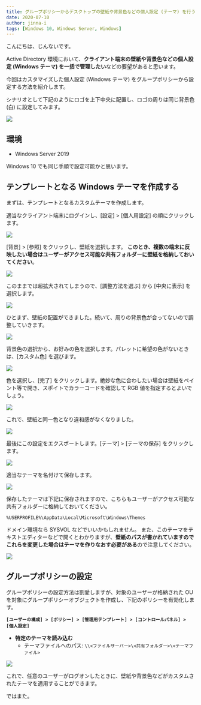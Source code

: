 ```yaml
---
title: グループポリシーからデスクトップの壁紙や背景色などの個人設定 (テーマ) を行う方法
date: 2020-07-10
author: jinna-i
tags: [Windows 10, Windows Server, Windows]
---
```


こんにちは、じんないです。

Active Directory 環境において、**クライアント端末の壁紙や背景色などの個人設定 (Windows テーマ) を一括で管理したい**などの要望があると思います。

今回はカスタマイズした個人設定 (Windows テーマ) をグループポリシーから設定する方法を紹介します。

シナリオとして下記のようにロゴを上下中央に配置し、ロゴの周りは同じ背景色 (白) に設定してみます。

![](images/set-desktop-wallpaper-or-background-from-group-policy-1.png)

## 環境
- Windows Server 2019

Windows 10 でも同じ手順で設定可能かと思います。

## テンプレートとなる Windows テーマを作成する

まずは、テンプレートとなるカスタムテーマを作成します。

適当なクライアント端末にログインし、[設定] > [個人用設定] の順にクリックします。

![](images/set-desktop-wallpaper-or-background-from-group-policy-2.png)

[背景] > [参照] をクリックし、壁紙を選択します。
**このとき、複数の端末に反映したい場合はユーザーがアクセス可能な共有フォルダーに壁紙を格納しておいてください**。

![](images/set-desktop-wallpaper-or-background-from-group-policy-3.png)

このままでは超拡大されてしまうので、[調整方法を選ぶ] から [中央に表示] を選択します。

![](images/set-desktop-wallpaper-or-background-from-group-policy-4.png)
 
ひとまず、壁紙の配置ができました。続いて、周りの背景色が合ってないので調整していきます。

![](images/set-desktop-wallpaper-or-background-from-group-policy-5.png)

背景色の選択から、お好みの色を選択します。パレットに希望の色がないときは、[カスタム色] を選びます。

![](images/set-desktop-wallpaper-or-background-from-group-policy-6.png)

色を選択し、[完了] をクリックします。絶妙な色に合わしたい場合は壁紙をペイント等で開き、スポイトでカラーコードを確認して RGB 値を指定するとよいでしょう。

![](images/set-desktop-wallpaper-or-background-from-group-policy-7.png)

これで、壁紙と同一色となり違和感がなくなりました。

![](images/set-desktop-wallpaper-or-background-from-group-policy-8.png)

最後にこの設定をエクスポートします。[テーマ] > [テーマの保存] をクリックします。

![](images/set-desktop-wallpaper-or-background-from-group-policy-9.png)

適当なテーマを名付けて保存します。

![](images/set-desktop-wallpaper-or-background-from-group-policy-10.png)

保存したテーマは下記に保存されますので、こちらもユーザーがアクセス可能な共有フォルダーに格納しておいてください。

`%USERPROFILE%\AppData\Local\Microsoft\Windows\Themes`

ドメイン環境なら SYSVOL などでいいかもしれません。
また、このテーマをテキストエディターなどで開くとわかりますが、**壁紙のパスが書かれていますのでこれらを変更した場合はテーマを作りなおす必要がある**ので注意してください。

![](images/set-desktop-wallpaper-or-background-from-group-policy-11.png)

## グループポリシーの設定

グループポリシーの設定方法は割愛しますが、対象のユーザーが格納された OU を対象にグループポリシーオブジェクトを作成し、下記のポリシーを有効化します。

**`[ユーザーの構成] > [ポリシー] > [管理用テンプレート] > [コントロールパネル] > [個人設定]`**

- **特定のテーマを読み込む**
  - テーマファイルへのパス: `\\<ファイルサーバー>\<共有フォルダー>\<テーマファイル>`

![](images/set-desktop-wallpaper-or-background-from-group-policy-12.png)

これで、任意のユーザーがログオンしたときに、壁紙や背景色などがカスタムされたテーマを適用することができます。

ではまた。